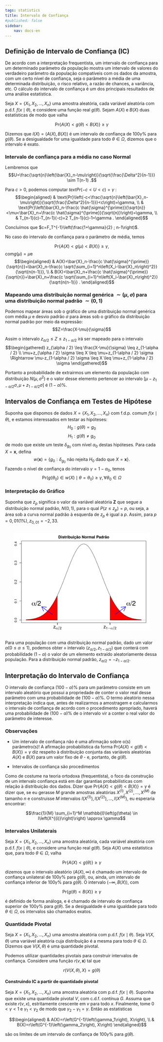 ```yaml
---
tags: statistics
title: Intervalo de Confiança
#published: false
sidebar:
    nav: docs-en
---
```


## Definição de Intervalo de Confiança (IC)

De acordo com a interpretação frequentista, um intervalo de confiança para um determinado parâmetro da população mostra um intervalo de valores do verdadeiro parâmetro da população compatíveis com os dados da amostra, com um certo nível de confiança, seja o parãmetro a média de uma determinada distribuição, o risco relativo, a razão de chances, a variância, etc. O cálculo do intervalo de confiança é um dos principais resultados de uma análise estatística.

Seja $X=\{X_1, X_2, \ldots, X_n\}$ uma amostra aleatória, cada variável aleatória com p.d.f. $f(x \mid \theta)$, e considere uma função real $g(\theta)$. Sejam $A(X)$ e $B(X)$ duas estatísticas de modo que valha

$$\text{Pr} \{A(X) < g(\theta) < B(X) \} \geq \gamma$$

Dizemos que $I(X)=(A(X), B(X))$ é um intervalo de confiança de $100 \gamma \%$ para $g(\theta)$. Se a desigualdade for uma igualdade para todo $\theta \in \Omega$, dizemos que o intervalo é exato.

### Intervalo de confiança para a média no caso Normal

Lembremos que
$$U=\frac{\sqrt{n}\left(\bar{X}_n-\mu\right)}{\sqrt{\frac{\Delta^2}{n-1}}} \sim T(n-1) .$$

Para $c>0$, podemos computar $text{Pr}(-c < U < c)=\gamma$ :
$$\begin{aligned}
& \text{Pr}\left(-c<\frac{\sqrt{n}\left(\bar{X}_n-\mu\right)}{\sqrt{\frac{\Delta^2}{n-1}}}<c\right)=\gamma, \\
& \text{Pr}\left(\bar{X}_n-\frac{c \hat{\sigma}^{\prime}}{\sqrt{n}}<\mu<\bar{X}_n+\frac{c \hat{\sigma}^{\prime}}{\sqrt{n}}\right)=\gamma, \\
& T_{n-1}(c)-T_{n-1}(-c)=2 T_{n-1}(c)-1=\gamma .
\end{aligned}$$

Concluímos que $c=F_T^{-1}\left(\frac{1+\gamma}{2} ; n-1\right)$.

No caso do intervalo de confiança para o parâmetro de média, temos

$$\text{Pr}\{A(X) < g(\mu) < B(X)\} \geq \gamma,$$
$\text{com} g(\mu)=\mu \mathrm{e}$
$$\begin{aligned}
& A(X)=\bar{X}_n-\frac{c \hat{\sigma}^{\prime}}{\sqrt{n}}=\bar{X}_n-\frac{c \sqrt{\sum_{i=1}^n\left(X_i-\bar{X}_n\right)^2}}{\sqrt{n(n-1)}}, \\
& B(X)=\bar{X}_n+\frac{c \hat{\sigma}^{\prime}}{\sqrt{n}}=\bar{X}_n+\frac{c \sqrt{\sum_{i=1}^n\left(X_i-\bar{X}_n\right)^2}}{\sqrt{n(n-1)}} .
\end{aligned}$$

### Mapeando uma distribuição normal genérica $\sim(\mu, \sigma)$ para uma distribuição normal padrão $\sim(0,1)$

Podemos mapear áreas sob o gráfico de uma distribuição normal genérica com média $\mu$ e desvio padrão $\sigma$ para áreas sob o gráfico da distribuição normal padrão por meio da expressão:
$$Z=\frac{X-\mu}{\sigma}$$

Assim o intervalo $z_{\alpha / 2} \leq Z \leq z_{1-\alpha / 2}$ irá ser mapeado para o intervalo
$$\begin{gathered}
z_{\alpha / 2} \leq \frac{X-\mu}{\sigma} \leq z_{1-\alpha / 2} \\
\mu+z_{\alpha / 2} \sigma \leq X \leq \mu+z_{1-\alpha / 2} \sigma \Rightarrow \mu-z_{1-\alpha / 2} \sigma \leq X \leq \mu+z_{1-\alpha / 2} \sigma
\end{gathered}$$

Portanto a probabilidade de extrairmos um elemento da população com distribuição $N\left(\mu, \sigma^2\right)$ e o valor desse elemento pertencer ao intervalo $\left[\mu-z_{1-\alpha / 2} \sigma, \mu+z_{1-\alpha / 2} \sigma\right]$ é $(1-\alpha) \%$.

## Intervalos de Confiança em Testes de Hipótese

Suponha que dispomos de dados $X=\{X_1, X_2, \ldots, X_n\}$ com f.d.p. comum $f(x \mid \theta)$, e estamos interessados em testar as hipóteses:
$$H_0: g(\theta)=g_0$$
$$H_1: g(\theta) \neq g_0$$
de modo que existe um teste $\delta_{g_0}$ com nível $\alpha_0$ destas hipóteses. Para cada $X=\boldsymbol{x}$, defina
$$w(\boldsymbol{x})=\{g_0: \delta_{g_0} \text { não rejeita } H_0 \text { dado que } X=\boldsymbol{x}\} .$$
Fazendo o nível de confiança do intervalo $\gamma=1-\alpha_0$, temos
$$\text{Pr}\left(g\left(\theta_0\right) \in w(X) \mid \theta=\theta_0\right) \geq \gamma, \forall \theta_0 \in \Omega$$

### Interpretação do Gráfico

Suponha que $z_p$ significa o valor da variável aleatória $\mathbf{Z}$ que segue a distribuição normal padrão, $N(0,1)$, para o qual $P\left(z \leq z_p \right)=p$, ou seja, a área sob a curva normal padrão à esquerda de $z_p$ é igual a $p$. Assim, para $p=0,01(1 \%), z_{0,01}=-2,33$. 

<div style="float:middle; margin:2em;">
    <img src="https://raw.githubusercontent.com/iaracastro/iaracastro.github.io/master/images/distribuicao-normal-padrao.png"/>
</div>

Para uma população com uma distribuição normal padrão, dado um valor $\alpha(0 \leq \alpha \leq 1)$, podemos obter ० intervalo $\left(z_{\alpha / 2}, z_{1-\alpha / 2}\right)$ que conterá com probabilidade $(1-\alpha)$ o valor de um elemento extraído aleatoriamente dessa população. Para a distribuição normal padrão, $z_{\alpha / 2}=-z_{1-\alpha / 2}$.

## Interpretação do Intervalo de Confiança

O intervalo de confiança $(100-\alpha) \%$ para um parâmetro consiste em um intervalo aleatório que possui a propriedade de conter o valor real desse parâmetro com uma probabilidade de $(100-\alpha) \%$. O termo aleatório nessa interpretação indica que, antes de realizarmos a amostragem e calcularmos o intervalo de confiança de acordo com o procedimento apropriado, haverá uma probabilidade de $(100-\alpha) \%$ de o intervalo vir a conter o real valor do parâmetro de interesse.

### Observações 

- Um intervalo de confiança não é uma afirmação sobre o(s) parâmetro(s)!
A afirmação probabilística da forma $\text{Pr} \{ A(X) < g(\theta) < B(X) \} = \gamma$ diz respeito à distribuição conjunta das variáveis aleatórias $A(X)$ e $B(X)$ para um valor fixo de $\theta$ - e, portanto, de $g(\theta)$.

- Intervalos de confiança são procedimentos

Como de costume na teoria ortodoxa (frequentista), o foco da construção de um intervalo confiança está em dar garantias probabilísticas com relação à distribuição dos dados. Dizer que $\text{Pr}\{A(X) < g(\theta) < B(X)\}=\gamma$ é dizer que, se eu gerasse $M$ grande amostras aleatórias $X^{(1)}, X^{(2)}, \ldots, X^{(M)}$ de tamanho $n$ e construisse $M$ intervalos $I\left(X^{(1)}\right), I\left(X^{(2)}\right), \ldots, I\left(X^{(M)}\right)$, eu esperaria encontrar:

$$\frac{1}{M} \sum_{i=1}^M \mathbb{I}\left(g(\theta) \in I\left(X^{(i)}\right)\right) \approx \gamma$$

### Intervalos Unilaterais

Seja $X=\{X_1, X_2, \ldots, X_n\}$ uma amostra aleatória, cada variável aleatória com p.d.f. $f(x \mid \theta)$, e considere uma função real $g(\theta)$. Seja $A(X)$ uma estatística que, para todo $\theta \in \Omega$, valha

$$\text{Pr}\{A(X) < g(\theta)\} \geq \gamma$$

dizemos que o intervalo aleatório $(A(X), \infty)$ é chamado um intervalo de confiança unilateral de $100 \gamma \%$ para $g(\theta)$, ou, ainda, um intervalo de confiança inferior de $100 \gamma \%$ para $g(\theta)$. O intervalo $(-\infty, B(X))$, com

$$\text{Pr}\{g(\theta) < B(X)\} \geq \gamma$$

é definido de forma análoga, e é chamado de intervalo de confiança superior de $100 \gamma \%$ para $g(\theta)$. Se a desigualdade é uma igualdade para todo $\theta \in \Omega$, os intervalos são chamados exatos.

### Quantidade Pivotal 

Seja $X=\{X_1, X_2, \ldots, X_n\}$ uma amostra aleatória com p.d.f. $f(x \mid \theta)$. Seja $V(X, \theta)$ uma variável aleatória cuja distribuição é a mesma para todo $\theta \in \Omega$. Dizemos que $V(X, \theta)$ é uma quantidade pivotal.

Podemos utilizar quantidades pivotais para construir intervalos de confiança. Considere uma função $r(v, \boldsymbol{x})$ tal que

$$r(V(X, \theta), X)=g(\theta)$$

#### Construindo IC a partir de quantidade pivotal

Seja $X=\{X_1, X_2, \ldots, X_n\}$ uma amostra aleatória com p.d.f. $f(x \mid \theta)$. Suponha que existe uma quantidade pivotal $V$, com c.d.f. contínua $G$. Assuma que existe $r(v, x)$, estritamente crescente em $v$ para todo $x$. Finalmente, tome $0 < \gamma < 1$ e $\gamma_1 < \gamma_2$ de modo que $\gamma_2-\gamma_1=\gamma$. Então as estatísticas

$$\begin{aligned}
& A(X)=r\left(G^{-1}\left(\gamma_1\right), X\right), \\
& B(X)=r\left(G^{-1}\left(\gamma_2\right), X\right)
\end{aligned}$$

são os limites de um intervalo de confiança de $100 \gamma \%$ para $g(\theta)$.
